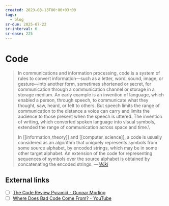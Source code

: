 ```yaml
---
created: 2023-03-13T00:00+03:00
tags:
  - blog
sr-due: 2025-07-22
sr-interval: 6
sr-ease: 225
---
```


# Code

> In communications and information processing, code is a system of rules to convert information—such as a letter, word, sound, image, or gesture—into another form, sometimes shortened or secret, for communication through a communication channel or storage in a storage medium. An early example is an invention of language, which enabled a person, through speech, to communicate what they thought, saw, heard, or felt to others. But speech limits the range of communication to the distance a voice can carry and limits the audience to those present when the speech is uttered. The invention of writing, which converted spoken language into visual symbols, extended the range of communication across space and time.\
>
> In [[information_theory]] and [[computer_science]], a code is usually considered as an algorithm that uniquely represents symbols from some source alphabet, by encoded strings, which may be in some other target alphabet. An extension of the code for representing sequences of symbols over the source alphabet is obtained by concatenating the encoded strings. — <cite>[Wiki](https://en.wikipedia.org/wiki/Code)</cite>

## External links

- [ ] [The Code Review Pyramid - Gunnar Morling](https://www.morling.dev/blog/the-code-review-pyramid/)
- [ ] [Where Does Bad Code Come From? - YouTube](https://www.youtube.com/watch?v=7YpFGkG-u1w)
